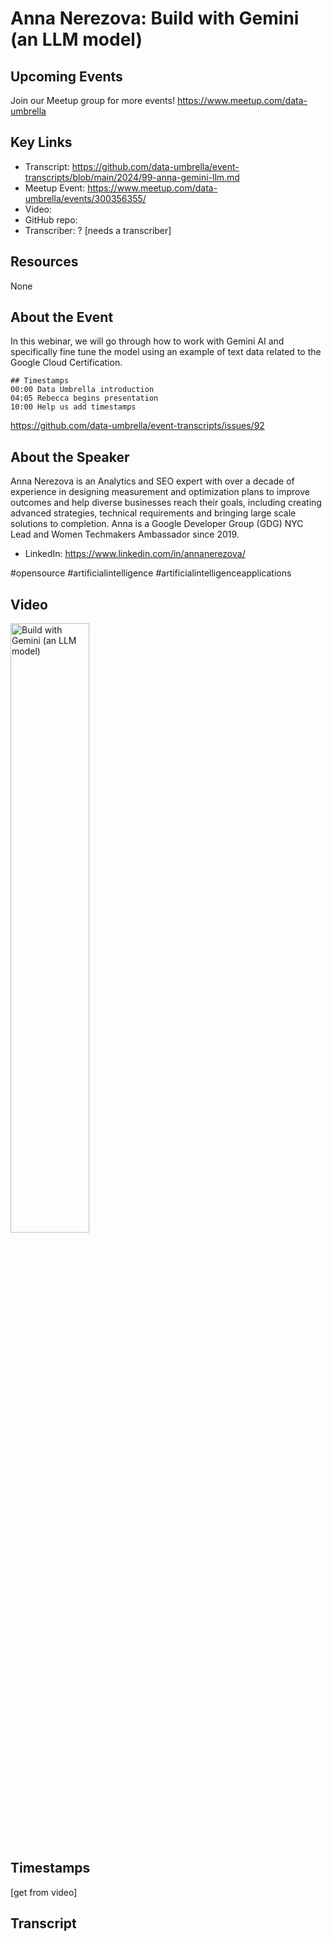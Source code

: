 # Anna Nerezova:  Build with Gemini (an LLM model)

## Upcoming Events
Join our Meetup group for more events!
https://www.meetup.com/data-umbrella

## Key Links
- Transcript: https://github.com/data-umbrella/event-transcripts/blob/main/2024/99-anna-gemini-llm.md
- Meetup Event: https://www.meetup.com/data-umbrella/events/300356355/
- Video: 
- GitHub repo:
- Transcriber:  ? [needs a transcriber]

## Resources
None

## About the Event
In this webinar, we will go through how to work with Gemini AI and specifically fine tune the model using an example of text data related to the Google Cloud Certification.

```
## Timestamps
00:00 Data Umbrella introduction
04:05 Rebecca begins presentation
10:00 Help us add timestamps
```

https://github.com/data-umbrella/event-transcripts/issues/92

## About the Speaker
Anna Nerezova is an Analytics and SEO expert with over a decade of experience in designing measurement and optimization plans to improve outcomes and help diverse businesses reach their goals, including creating advanced strategies, technical requirements and bringing large scale solutions to completion. Anna is a Google Developer Group (GDG) NYC Lead and Women Techmakers Ambassador since 2019.

- LinkedIn: https://www.linkedin.com/in/annanerezova/

#opensource #artificialintelligence #artificialintelligenceapplications

## Video
<a href="http://www.youtube.com/watch?feature=player_embedded&v=1pQ527fGhVQ" target="_blank"><img src="http://img.youtube.com/vi/1pQ527fGhVQ/0.jpg"
alt="Build with Gemini (an LLM model)" width="50%" /></a>

## Timestamps
[get from video]

## Transcript
